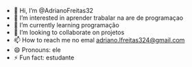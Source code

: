 - 👋 Hi, I’m @AdrianoFreitas32
- 👀 I’m interested in aprender trabalar na are de programaçao
- 🌱 I’m currently learning programação
- 💞️ I’m looking to collaborate on projetos
- 📫 How to reach me no emal adriano.lfreitas324@gmail.com
- 😄 Pronouns: ele
- ⚡ Fun fact: estudante

<!---
AdrianoFreitas32/AdrianoFreitas32 is a ✨ special ✨ repository because its `README.md` (this file) appears on your GitHub profile.
You can click the Preview link to take a look at your changes.
--->

